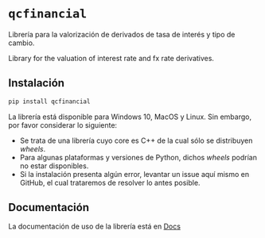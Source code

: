 # `qcfinancial`

Librería para la valorización de derivados de tasa de interés y tipo de cambio.

Library for the valuation of interest rate and fx rate derivatives.

## Instalación

```python
pip install qcfinancial
```

La librería está disponible para Windows 10, MacOS y Linux. Sin embargo, por favor considerar lo siguiente:

- Se trata de una librería cuyo core es C++ de la cual sólo se distribuyen *wheels*.
- Para algunas plataformas y versiones de Python, dichos *wheels* podrían no estar disponibles.
- Si la instalación presenta algún error, levantar un issue aquí mismo en GitHub, el cual trataremos de resolver lo antes posible.

## Documentación

La documentación de uso de la librería está en [Docs](https://qcfinancial.github.io/qcfinancial-docs/)
